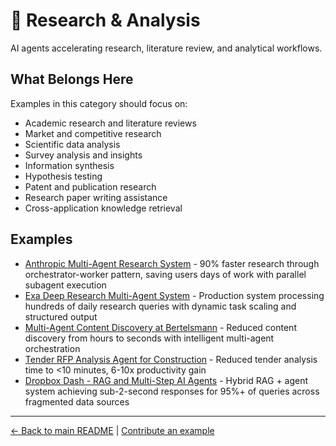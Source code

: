 # 🔬 Research & Analysis

AI agents accelerating research, literature review, and analytical workflows.

## What Belongs Here

Examples in this category should focus on:
- Academic research and literature reviews
- Market and competitive research
- Scientific data analysis
- Survey analysis and insights
- Information synthesis
- Hypothesis testing
- Patent and publication research
- Research paper writing assistance
- Cross-application knowledge retrieval

## Examples

- [Anthropic Multi-Agent Research System](anthropic-multi-agent-research-system.md) - 90% faster research through orchestrator-worker pattern, saving users days of work with parallel subagent execution
- [Exa Deep Research Multi-Agent System](exa-deep-research-agent.md) - Production system processing hundreds of daily research queries with dynamic task scaling and structured output
- [Multi-Agent Content Discovery at Bertelsmann](bertelsmann-content-search.md) - Reduced content discovery from hours to seconds with intelligent multi-agent orchestration
- [Tender RFP Analysis Agent for Construction](softiq-tender-rfp-agent.md) - Reduced tender analysis time to <10 minutes, 6-10x productivity gain
- [Dropbox Dash - RAG and Multi-Step AI Agents](dropbox-dash-rag-multi-step-agent.md) - Hybrid RAG + agent system achieving sub-2-second responses for 95%+ of queries across fragmented data sources

---

[← Back to main README](../../README.md) | [Contribute an example](../../CONTRIBUTING.md)
